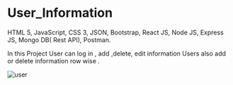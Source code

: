 # User_Information
  

HTML 5, JavaScript, CSS 3, JSON, Bootstrap, React JS, Node JS, Express JS, Mongo DB( Rest API), Postman. 

In this Project User can log in , add ,delete, edit information Users also add or delete information row wise .


![user](https://user-images.githubusercontent.com/108225877/181174595-5e0f50b0-3fd3-4c09-88de-efff9d1d03e5.png)
